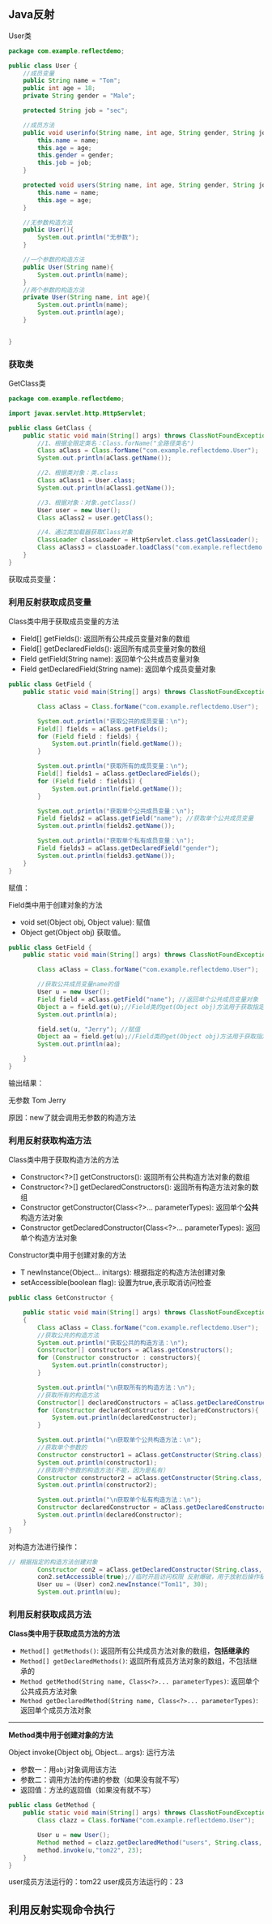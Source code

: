   ## Java反射

User类

```java
package com.example.reflectdemo;

public class User {
    //成员变量
    public String name = "Tom";
    public int age = 18;
    private String gender = "Male";

    protected String job = "sec";

    //成员方法
    public void userinfo(String name, int age, String gender, String job){
        this.name = name;
        this.age = age;
        this.gender = gender;
        this.job = job;
    }

    protected void users(String name, int age, String gender, String job){
        this.name = name;
        this.age = age;
    }

    //无参数构造方法
    public User(){
        System.out.println("无参数");
    }

    //一个参数的构造方法
    public User(String name){
        System.out.println(name);
    }
    //两个参数的构造方法
    private User(String name, int age){
        System.out.println(name);
        System.out.println(age);
    }


}

```

### 获取类

GetClass类

```java
package com.example.reflectdemo;

import javax.servlet.http.HttpServlet;

public class GetClass {
    public static void main(String[] args) throws ClassNotFoundException {
        //1、根据全限定类名：Class.forName("全路径类名")
        Class aClass = Class.forName("com.example.reflectdemo.User");
        System.out.println(aClass.getName());

        //2、根据类对象：类.class
        Class aClass1 = User.class;
        System.out.println(aClass1.getName());

        //3、根据对象：对象.getClass()
        User user = new User();
        Class aClass2 = user.getClass();

        //4、通过类加载器获取Class对象
        ClassLoader classLoader = HttpServlet.class.getClassLoader();
        Class aClass3 = classLoader.loadClass("com.example.reflectdemo.User");
    }
}

```



获取成员变量：



### 利用反射获取成员变量

Class类中用于获取成员变量的方法

- Field[] getFields(): 返回所有公共成员变量对象的数组
- Field[] getDeclaredFields(): 返回所有成员变量对象的数组
- Field getField(String name): 返回单个公共成员变量对象
- Field getDeclaredField(String name): 返回单个成员变量对象

```java
public class GetField {
    public static void main(String[] args) throws ClassNotFoundException, NoSuchFieldException {

        Class aClass = Class.forName("com.example.reflectdemo.User");

        System.out.println("获取公共的成员变量：\n");
        Field[] fields = aClass.getFields();
        for (Field field : fields) {
            System.out.println(field.getName());
        }

        System.out.println("获取所有的成员变量：\n");
        Field[] fields1 = aClass.getDeclaredFields();
        for (Field field : fields1) {
            System.out.println(field.getName());
        }

        System.out.println("获取单个公共成员变量：\n");
        Field fields2 = aClass.getField("name"); //获取单个公共成员变量
        System.out.println(fields2.getName());

        System.out.println("获取单个私有成员变量：\n");
        Field fields3 = aClass.getDeclaredField("gender");
        System.out.println(fields3.getName());
    }
}


```

赋值：

Field类中用于创建对象的方法

- void set(Object obj, Object value): 赋值
- Object get(Object obj) 获取值。

```java
public class GetField {
    public static void main(String[] args) throws ClassNotFoundException, NoSuchFieldException, IllegalAccessException {

        Class aClass = Class.forName("com.example.reflectdemo.User");

        //获取公共成员变量name的值
        User u = new User();
        Field field = aClass.getField("name"); //返回单个公共成员变量对象
        Object a = field.get(u);//Field类的get(Object obj)方法用于获取指定对象obj中该字段（成员变量）的值
        System.out.println(a);

        field.set(u, "Jerry"); //赋值
        Object aa = field.get(u);//Field类的get(Object obj)方法用于获取指定对象obj中该字段（成员变量）的值
        System.out.println(aa);

    }
}
```

输出结果：

无参数
Tom
Jerry



原因：new了就会调用无参数的构造方法



### 利用反射获取构造方法

Class类中用于获取构造方法的方法

- Constructor<?>[] getConstructors(): 返回所有公共构造方法对象的数组
- Constructor<?>[] getDeclaredConstructors(): 返回所有构造方法对象的数组
- Constructor<T> getConstructor(Class<?>... parameterTypes): 返回单个**公共**构造方法对象
- Constructor<T> getDeclaredConstructor(Class<?>... parameterTypes): 返回单个构造方法对象

Constructor类中用于创建对象的方法

- T newInstance(Object... initargs): 根据指定的构造方法创建对象
- setAccessible(boolean flag): 设置为true,表示取消访问检查

```java
public class GetConstructor {

    public static void main(String[] args) throws ClassNotFoundException, NoSuchMethodException
    {
        Class aClass = Class.forName("com.example.reflectdemo.User");
        //获取公共的构造方法
        System.out.println("获取公共的构造方法：\n");
        Constructor[] constructors = aClass.getConstructors();
        for (Constructor constructor : constructors){
            System.out.println(constructor);
        }

        System.out.println("\n获取所有的构造方法：\n");
        //获取所有的构造方法
        Constructor[] declaredConstructors = aClass.getDeclaredConstructors();
        for (Constructor declaredConstructor : declaredConstructors){
            System.out.println(declaredConstructor);
        }

        System.out.println("\n获取单个公共构造方法：\n");
        //获取单个参数的
        Constructor constructor1 = aClass.getConstructor(String.class);
        System.out.println(constructor1);
        //获取两个参数的构造方法(不能，因为是私有）
        Constructor constructor2 = aClass.getConstructor(String.class, int.class);
        System.out.println(constructor2);

        System.out.println("\n获取单个私有构造方法：\n");
        Constructor declaredConstructor = aClass.getDeclaredConstructor(String.class, int.class);
        System.out.println(declaredConstructor);
    }
}
```

对构造方法进行操作：

```java
// 根据指定的构造方法创建对象
        Constructor con2 = aClass.getDeclaredConstructor(String.class, int.class);//这是私有的构造方法
        con2.setAccessible(true);//临时开启访问权限 反射爆破，用于放射后操作私有属性或方法
        User uu = (User) con2.newInstance("Tom11", 30);
        System.out.println(uu);
```



### 利用反射获取成员方法

**Class类中用于获取成员方法的方法**

- `Method[] getMethods()`: 返回所有公共成员方法对象的数组，**包括继承的**
- `Method[] getDeclaredMethods()`: 返回所有成员方法对象的数组，不包括继承的
- `Method getMethod(String name, Class<?>... parameterTypes)`: 返回单个公共成员方法对象
- `Method getDeclaredMethod(String name, Class<?>... parameterTypes)`: 返回单个成员方法对象

------

**Method类中用于创建对象的方法**

Object invoke(Object obj, Object... args): 运行方法

- 参数一：用`obj`对象调用该方法
- 参数二：调用方法的传递的参数（如果没有就不写）
- 返回值：方法的返回值（如果没有就不写）



```java
public class GetMethod {
    public static void main(String[] args) throws ClassNotFoundException, NoSuchMethodException, InvocationTargetException, IllegalAccessException {
        Class clazz = Class.forName("com.example.reflectdemo.User");

        User u = new User();
        Method method = clazz.getDeclaredMethod("users", String.class, int.class);
        method.invoke(u,"tom22", 23);
    }
}

```

user成员方法运行的：tom22
user成员方法运行的：23



## 利用反射实现命令执行

